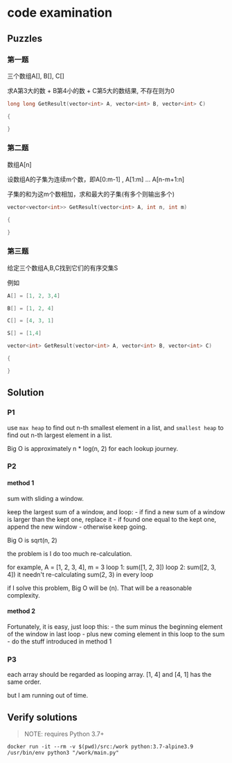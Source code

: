 # code examination

## Puzzles

### 第一题

三个数组A[], B[], C[]

求A第3大的数 + B第4小的数 + C第5大的数结果, 不存在则为0

```cpp
long long GetResult(vector<int> A, vector<int> B, vector<int> C)

{

}
```

### 第二题

数组A[n]

设数组A的子集为连续m个数，即A[0:m-1] , A[1:m] … A[n-m+1:n]

子集的和为这m个数相加，求和最大的子集(有多个则输出多个)

```cpp
vector<vector<int>> GetResult(vector<int> A, int n, int m)

{

}
```

### 第三题

给定三个数组A,B,C找到它们的有序交集S

例如

``` cpp
A[] = [1, 2, 3,4]

B[] = [1, 2, 4]

C[] = [4, 3, 1]

S[] = [1,4]
```

```cpp
vector<int> GetResult(vector<int> A, vector<int> B, vector<int> C)

{

}
```

## Solution

### P1

use `max heap` to find out n-th smallest element in a list, and `smallest heap` to find out n-th largest element in a list.

Big O is approximately n * log(n, 2) for each lookup journey.

### P2

#### method 1

sum with sliding a window.

keep the largest sum of a window, and loop:
    - if find a new sum of a window is larger than the kept one, replace it
    - if found one equal to the kept one, append the new window
    - otherwise keep going.

Big O is sqrt(n, 2)

the problem is I do too much re-calculation.

for example, A = [1, 2, 3, 4], m = 3
    loop 1: sum([1, 2, 3])
    loop 2: sum([2, 3, 4])
    it needn't re-calculating sum(2, 3) in every loop

if I solve this problem, Big O will be (n). That will be a reasonable complexity.

#### method 2

Fortunately, it is easy, just loop this:
    - the sum minus the beginning element of the window in last loop
    - plus new coming element in this loop to the sum
    - do the stuff introduced in method 1

### P3

each array should be regarded as looping array. [1, 4] and [4, 1] has the same order.

but I am running out of time.

## Verify solutions

> NOTE: requires Python 3.7+

`docker run -it --rm -v $(pwd)/src:/work python:3.7-alpine3.9 /usr/bin/env python3 "/work/main.py"`
